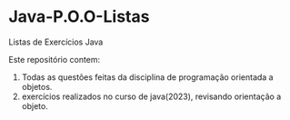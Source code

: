 # Java-P.O.O-Listas
Listas de Exercícios Java

Este repositório contem:
1. Todas as questões feitas da disciplina de programação orientada a objetos.
2.  exercícios realizados no curso de java(2023), revisando orientação a objeto.
